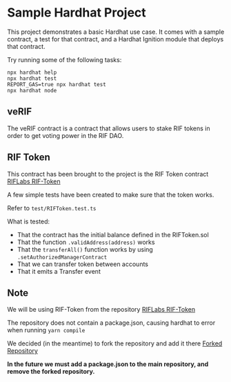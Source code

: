 # Sample Hardhat Project

This project demonstrates a basic Hardhat use case. It comes with a sample contract, a test for that contract, and a Hardhat Ignition module that deploys that contract.

Try running some of the following tasks:

```shell
npx hardhat help
npx hardhat test
REPORT_GAS=true npx hardhat test
npx hardhat node
```

## veRIF

The veRIF contract is a contract that allows users to stake RIF tokens in order to get voting power in the RIF DAO.

## RIF Token

This contract has been brought to the project is the RIF Token contract [RIFLabs RIF-Token](https://github.com/riflabs/RIF-Token)

A few simple tests have been created to make sure that the token works.

Refer to ```test/RIFToken.test.ts```

What is tested:

- That the contract has the initial balance defined in the RIFToken.sol
- That the function ```.validAddress(address)``` works
- That the ```transferAll()``` function works by using ```.setAuthorizedManagerContract```
- That we can transfer token between accounts
- That it emits a Transfer event

## Note

We will be using RIF-Token from the repository [RIFLabs RIF-Token](https://github.com/riflabs/RIF-Token)

The repository does not contain a package.json, causing hardhat to error when running ```yarn compile```

We decided (in the meantime) to fork the repository and add it there [Forked Repository](https://github.com/Freshenext/RIF-Token)

**In the future we must add a package.json to the main repository, and remove the forked repository.**

